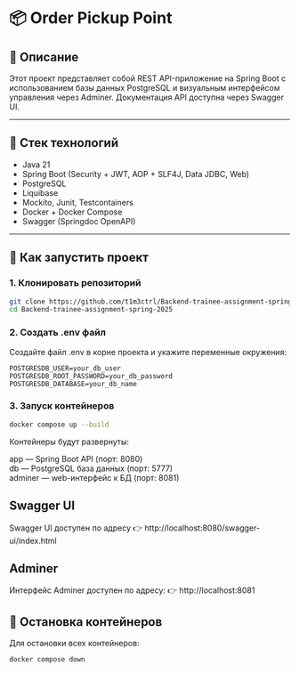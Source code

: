 # 📦 Order Pickup Point

## 🚀 Описание

Этот проект представляет собой REST API-приложение на Spring Boot с использованием базы данных PostgreSQL и визуальным интерфейсом управления через Adminer.
Документация API доступна через Swagger UI.

---

## 🧰 Стек технологий

- Java 21  
- Spring Boot (Security + JWT, AOP + SLF4J, Data JDBC, Web)
- PostgreSQL
- Liquibase
- Mockito, Junit, Testcontainers
- Docker + Docker Compose  
- Swagger (Springdoc OpenAPI)

---

## 🐳 Как запустить проект

### 1. Клонировать репозиторий

```bash
git clone https://github.com/t1m3ctrl/Backend-trainee-assignment-spring-2025
cd Backend-trainee-assignment-spring-2025
```

### 2. Создать .env файл

Создайте файл .env в корне проекта и укажите переменные окружения:
```.env
POSTGRESDB_USER=your_db_user
POSTGRESDB_ROOT_PASSWORD=your_db_password
POSTGRESDB_DATABASE=your_db_name
```

### 3. Запуск контейнеров

```bash
docker compose up --build
```
Контейнеры будут развернуты:

app — Spring Boot API (порт: 8080)  
db — PostgreSQL база данных (порт: 5777)  
adminer — web-интерфейс к БД (порт: 8081)  

## Swagger UI

Swagger UI доступен по адресу
👉 http://localhost:8080/swagger-ui/index.html

## Adminer

Интерфейс Adminer доступен по адресу:
👉 http://localhost:8081

## 🛑 Остановка контейнеров
Для остановки всех контейнеров:

```bash
docker compose down
```
